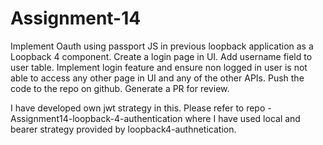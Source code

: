 # Assignment-14
Implement Oauth using passport JS in previous loopback application as a Loopback 4 component. Create a login page in UI. Add username field to user table. Implement login feature and ensure non logged in user is not able to access any other page in UI and any of the other APIs. Push the code to the repo on github. Generate a PR for review.


I have developed own jwt strategy in this. Please refer to repo - Assignment14-loopback-4-authentication where I have used local and bearer strategy provided by loopback4-authnetication.
